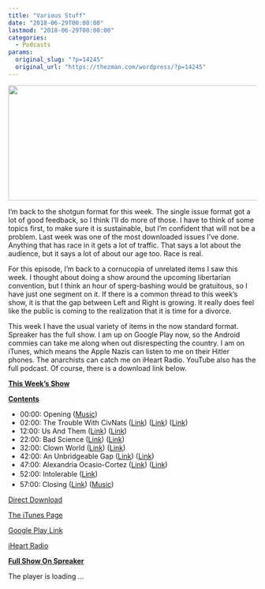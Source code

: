 ```yaml
---
title: "Various Stuff"
date: "2018-06-29T00:00:00"
lastmod: "2018-06-29T00:00:00"
categories:
  - Podcasts
params:
  original_slug: "?p=14245"
  original_url: "https://thezman.com/wordpress/?p=14245"
---
```


[<img
src="http://thezman.com/wordpress/wp-content/uploads/2018/01/Power-Hour.png"
decoding="async" width="600" height="233" />](http://thezman.com/wordpress/wp-content/uploads/2018/01/Power-Hour.png)

I’m back to the shotgun format for this week. The single issue format
got a lot of good feedback, so I think I’ll do more of those. I have to
think of some topics first, to make sure it is sustainable, but I’m
confident that will not be a problem. Last week was one of the most
downloaded issues I’ve done. Anything that has race in it gets a lot of
traffic. That says a lot about the audience, but it says a lot of about
our age too. Race is real.

For this episode, I’m back to a cornucopia of unrelated items I saw this
week. I thought about doing a show around the upcoming libertarian
convention, but I think an hour of sperg-bashing would be gratuitous, so
I have just one segment on it. If there is a common thread to this
week’s show, it is that the gap between Left and Right is growing. It
really does feel like the public is coming to the realization that it is
time for a divorce.

This week I have the usual variety of items in the now standard format.
Spreaker has the full show. I am up on Google Play now, so the Android
commies can take me along when out disrespecting the country. I am on
iTunes, which means the Apple Nazis can listen to me on their Hitler
phones. The anarchists can catch me on iHeart Radio. YouTube also has
the full podcast. Of course, there is a download link below.

**<u>This Week’s Show</u>**

**<u>Contents</u>**

-   00:00: Opening
    (<a href="https://www.youtube.com/watch?v=YENHxicWvUU" rel="noopener"
    target="_blank">Music</a>)
-   02:00: The Trouble With CivNats (<a
    href="https://www.thedailybeast.com/the-uncivil-war-has-officially-begun?ref=home"
    rel="noopener" target="_blank">Link</a>) (<a
    href="https://www.washingtonpost.com/blogs/erik-wemple/wp/2017/01/12/matt-lewis-leaves-daily-caller-for-daily-beast/?utm_term=.d7a7dc88f32d"
    rel="noopener" target="_blank">Link</a>) (<a
    href="https://www.nationalreview.com/2018/06/sarah-huckabee-sanders-red-hen-lesson-in-civility/"
    rel="noopener" target="_blank">Link</a>)
-   12:00: Us And Them (<a
    href="https://www.nytimes.com/2018/06/25/opinion/free-speech-just-access.html"
    rel="noopener" target="_blank">Link</a>)
    (<a href="http://www.bryanvannorden.com/" rel="noopener"
    target="_blank">Link</a>)
-   22:00: Bad Science (<a
    href="https://www.wsj.com/articles/thirty-years-on-how-well-do-global-warming-predictions-stand-up-1529623442"
    rel="noopener" target="_blank">Link</a>)
    (<a href="https://en.wikipedia.org/wiki/James_Hansen" rel="noopener"
    target="_blank">Link</a>)
-   32:00: Clown World (<a
    href="http://reason.com/blog/2018/06/21/george-will-bill-weld-is-ready-for-prime"
    rel="noopener" target="_blank">Link</a>)
    (<a href="https://libertarianconvention.org/" rel="noopener"
    target="_blank">Link</a>)
-   42:00: An Unbridgeable Gap (<a
    href="https://www.washingtonexaminer.com/washington-secrets/poll-59-fear-violence-from-trump-haters-31-predict-civil-war"
    rel="noopener" target="_blank">Link</a>) (<a
    href="https://www.usatoday.com/story/news/politics/onpolitics/2018/06/25/steve-king-america-civil-war/733226002/"
    rel="noopener" target="_blank">Link</a>)
-   47:00: Alexandria Ocasio-Cortez (<a
    href="http://www.breitbart.com/big-government/2018/06/28/oscasio-cortez-dsa-democratic-party/"
    rel="noopener" target="_blank">Link</a>) (<a
    href="https://en.wikipedia.org/wiki/New_York%27s_14th_congressional_district"
    rel="noopener" target="_blank">Link</a>)
-   <span style="line-height: 1.625;">52:00: Intolerable (<a
    href="http://www.espn.com/nba/story/_/id/23909645/oscar-robertson-happy-see-athletes-take-stance-calls-white-athletes-do-same"
    rel="noopener" target="_blank">Link</a>)</span>
-   57:00: Closing (<a
    href="http://www.dailymail.co.uk/health/article-5882201/Man-44-born-without-penis-finally-able-sex-time.html"
    rel="noopener" target="_blank">Link</a>)
    (<a href="https://www.youtube.com/watch?v=byDiILrNbM4" rel="noopener"
    target="_blank">Music</a>)

<a href="https://api.spreaker.com/v2/episodes/15153435/download.mp3"
rel="noopener" target="_blank">Direct Download</a>

<a
href="https://itunes.apple.com/us/podcast/the-z-blog-power-hour/id1262799640?mt=2"
rel="noopener" target="_blank">The iTunes Page</a>

<a
href="https://playmusic.app.goo.gl/?ibi=com.google.PlayMusic&amp;isi=691797987&amp;ius=googleplaymusic&amp;link=https://play.google.com/music/m/Ign2aae4ofqi7ih4zik5ipqtv3y?t%3DThe_Z_Blog_Power_Hour%26pcampaignid%3DMKT-na-all-co-pr-mu-pod-16"
rel="noopener" target="_blank">Google Play Link</a>

<a href="https://www.iheart.com/podcast/the-z-blog-power-hour-29246491/"
rel="noopener" target="_blank">iHeart Radio</a>

**<u>Full Show On Spreaker</u>**

The player is loading ...

<span class="widget_spinner dark"></span>
